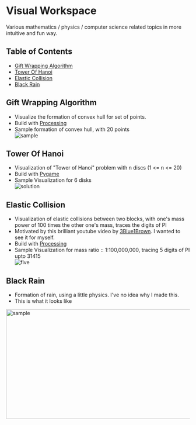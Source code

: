 # Visual Workspace
Various mathematics / physics / computer science related topics in more intuitive and fun way.

## Table of Contents
- [Gift Wrapping Algorithm](#gift-wrapping-algorithm)
- [Tower Of Hanoi](#tower-of-hanoi)
- [Elastic Collision](#elastic-collision)
- [Black Rain](#black-rain)

## Gift Wrapping Algorithm
* Visualize the formation of convex hull for set of points.
* Build with [Processing](https://processing.org/)
* Sample formation of convex hull, with 20 points <br>
![sample](https://github.com/jyotirmoy-paul/visual-workspace/blob/master/GiftWrappingAlgorithm/samples/sample-20-points.gif)


## Tower Of Hanoi
* Visualization of "Tower of Hanoi" problem with n discs (1 <= n <= 20)
* Build with [Pygame](https://www.pygame.org/news)
* Sample Visualization for 6 disks <br>
![solution](https://github.com/jyotirmoy-paul/visual-workspace/blob/master/tower-of-hanoi/sample/6disks.gif)


## Elastic Collision
* Visualization of elastic collisions between two blocks, with one's mass power of 100 times the other one's mass, traces the 
digits of PI
* Motivated by this brilliant youtube video by [3Blue1Brown](https://www.youtube.com/watch?v=HEfHFsfGXjs). I wanted to see it for myself.
* Build with [Processing](https://processing.org/)
* Sample Visualization for mass ratio :: 1:100,000,000, tracing 5 digits of PI upto 31415 <br>
![five](https://github.com/jyotirmoy-paul/visual-workspace/blob/master/ElasticCollision/samples/5.gif)


## Black Rain
* Formation of rain, using a little physics. I've no idea why I made this.
* This is what it looks like <br>
<img src="https://github.com/jyotirmoy-paul/visual-workspace/blob/master/black_rain/sample.gif" alt="sample" width="600" height="300">
